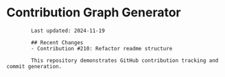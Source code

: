 # Contribution Graph Generator
            
            Last updated: 2024-11-19
            
            ## Recent Changes
            - Contribution #210: Refactor readme structure
            
            This repository demonstrates GitHub contribution tracking and commit generation.
        